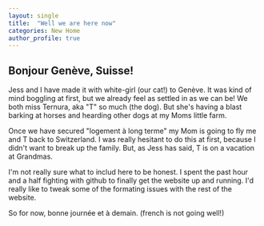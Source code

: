 ```yaml
---
layout: single
title:  "Well we are here now"
categories: New Home
author_profile: true
---
```

## Bonjour Genève, Suisse!

Jess and I have made it with white-girl (our cat!) to Genève. It was kind of mind boggling at first, but we already feel as settled in as we can be! We both miss Ternura, aka "T" so much (the dog). But she's having a blast barking at horses and hearding other dogs at my Moms little farm.

Once we have secured "logement à long terme" my Mom is going to fly me and T back to Switzerland. I was really hesitant to do this at first, because I didn't want to break up the family. But, as Jess has said, T is on a vacation at Grandmas.

I'm not really sure what to includ here to be honest. I spent the past hour and a half fighting with github to finally get the website up and running. I'd really like to tweak some of the formating issues with the rest of the website.

So for now, bonne journée et à demain.
(french is not going well!)
